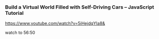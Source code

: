 <!-- @format -->

### Build a Virtual World Filled with Self-Driving Cars – JavaScript Tutorial

https://www.youtube.com/watch?v=5iHejdqYIa8&

watch to 56:50
